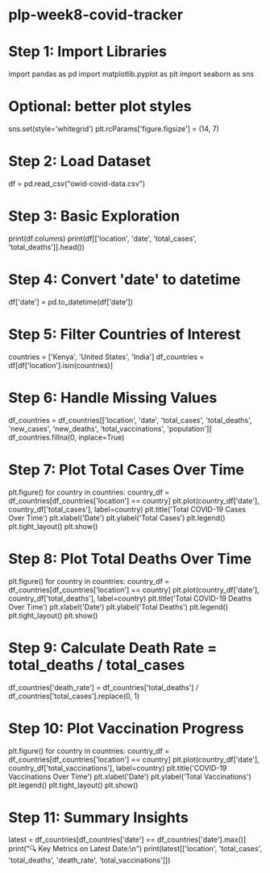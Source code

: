 # plp-week8-covid-tracker
# Step 1: Import Libraries
import pandas as pd
import matplotlib.pyplot as plt
import seaborn as sns

# Optional: better plot styles
sns.set(style='whitegrid')
plt.rcParams['figure.figsize'] = (14, 7)

# Step 2: Load Dataset
df = pd.read_csv("owid-covid-data.csv")

# Step 3: Basic Exploration
print(df.columns)
print(df[['location', 'date', 'total_cases', 'total_deaths']].head())

# Step 4: Convert 'date' to datetime
df['date'] = pd.to_datetime(df['date'])

# Step 5: Filter Countries of Interest
countries = ['Kenya', 'United States', 'India']
df_countries = df[df['location'].isin(countries)]

# Step 6: Handle Missing Values
df_countries = df_countries[['location', 'date', 'total_cases', 'total_deaths', 'new_cases', 'new_deaths', 'total_vaccinations', 'population']]
df_countries.fillna(0, inplace=True)

# Step 7: Plot Total Cases Over Time
plt.figure()
for country in countries:
    country_df = df_countries[df_countries['location'] == country]
    plt.plot(country_df['date'], country_df['total_cases'], label=country)
plt.title('Total COVID-19 Cases Over Time')
plt.xlabel('Date')
plt.ylabel('Total Cases')
plt.legend()
plt.tight_layout()
plt.show()

# Step 8: Plot Total Deaths Over Time
plt.figure()
for country in countries:
    country_df = df_countries[df_countries['location'] == country]
    plt.plot(country_df['date'], country_df['total_deaths'], label=country)
plt.title('Total COVID-19 Deaths Over Time')
plt.xlabel('Date')
plt.ylabel('Total Deaths')
plt.legend()
plt.tight_layout()
plt.show()

# Step 9: Calculate Death Rate = total_deaths / total_cases
df_countries['death_rate'] = df_countries['total_deaths'] / df_countries['total_cases'].replace(0, 1)

# Step 10: Plot Vaccination Progress
plt.figure()
for country in countries:
    country_df = df_countries[df_countries['location'] == country]
    plt.plot(country_df['date'], country_df['total_vaccinations'], label=country)
plt.title('COVID-19 Vaccinations Over Time')
plt.xlabel('Date')
plt.ylabel('Total Vaccinations')
plt.legend()
plt.tight_layout()
plt.show()

# Step 11: Summary Insights
latest = df_countries[df_countries['date'] == df_countries['date'].max()]
print("🔍 Key Metrics on Latest Date:\n")
print(latest[['location', 'total_cases', 'total_deaths', 'death_rate', 'total_vaccinations']])
